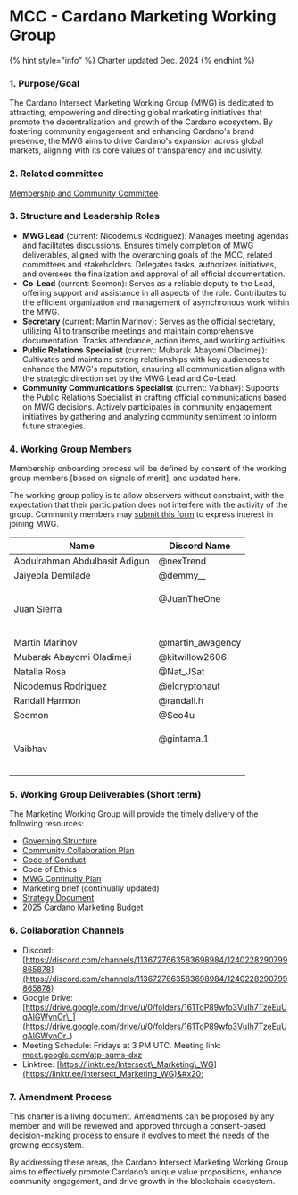 # MCC - Cardano Marketing Working Group

{% hint style="info" %}
Charter updated Dec. 2024
{% endhint %}

### 1. Purpose/Goal

The Cardano Intersect Marketing Working Group (MWG) is dedicated to attracting, empowering and directing global marketing initiatives that promote the decentralization and growth of the Cardano ecosystem. By fostering community engagement and enhancing Cardano's brand presence, the MWG aims to drive Cardano's expansion across global markets, aligning with its core values of transparency and inclusivity.&#x20;

### 2. Related committee

[Membership and Community Committee](https://docs.intersectmbo.org/intersect-overview/intersect-committees/membership-and-community-committee-mcc)

### 3. Structure and Leadership Roles

* **MWG Lead** (current: Nicodemus Rodriguez): Manages meeting agendas and facilitates discussions. Ensures timely completion of MWG deliverables, aligned with the overarching goals of the MCC, related committees and stakeholders. Delegates tasks, authorizes initiatives, and oversees the finalization and approval of all official documentation.
* **Co-Lead** (current: Seomon): Serves as a reliable deputy to the Lead, offering support and assistance in all aspects of the role. Contributes to the efficient organization and management of asynchronous work within the MWG.
* **Secretary** (current: Martin Marinov): Serves as the official secretary, utilizing AI to transcribe meetings and maintain comprehensive documentation. Tracks attendance, action items, and working activities.
* **Public Relations Specialist** (current: Mubarak Abayomi Oladimeji): Cultivates and maintains strong relationships with key audiences to enhance the MWG's reputation, ensuring all communication aligns with the strategic direction set by the MWG Lead and Co-Lead.
* **Community Communications Specialist** (current: Vaibhav): Supports the Public Relations Specialist in crafting official communications based on MWG decisions. Actively participates in community engagement initiatives by gathering and analyzing community sentiment to inform future strategies.

### 4. Working Group Members

Membership onboarding process will be defined by consent of the working group members \[based on signals of merit], and updated here.

The working group policy is to allow observers without constraint, with the expectation that their participation does not interfere with the activity of the group. Community members may [submit this form](https://bit.ly/MWG_Onboard_Form) to express interest in joining MWG.

| Name                          | Discord Name                  |
| ----------------------------- | ----------------------------- |
| Abdulrahman Abdulbasit Adigun | @nexTrend                     |
| Jaiyeola Demilade             | @demmy\_\_                    |
| Juan Sierra                   | <p>@JuanTheOne</p><p><br></p> |
| Martin Marinov                | @martin\_awagency             |
| Mubarak Abayomi Oladimeji     | @kitwillow2606                |
| Natalia Rosa                  | @Nat\_JSat                    |
| Nicodemus Rodriguez           | @elcryptonaut                 |
| Randall Harmon                | @randall.h                    |
| Seomon                        | @Seo4u                        |
| Vaibhav                       | <p>@gintama.1</p><p><br></p>  |

### 5. Working Group Deliverables (Short term)

The Marketing Working Group will provide the timely delivery of the following resources:

* [Governing Structure](https://docs.google.com/document/d/1Eq4GN6Duu61Wwc3pombPL7QzI-MvCi9L_p7tFva-Qlo/edit)
* [Community Collaboration Plan](https://docs.google.com/document/d/1StfF65yJqXYCecmNrlzL5mxQTlpOvAcpLOzipTwtf-g/edit#heading=h.dgjuvv80bkec)
* [Code of Conduct](https://docs.google.com/document/d/16yT-4G_Zt9Q640zwoPEPM5SNCA0jnPbf7qGVa9VuGFg/edit)
* Code of Ethics
* [MWG Continuity Plan](https://docs.google.com/document/d/1_7N33F3lnud39Yf9QH5sMhuuvSxxBHitu9SrVftdImY/edit#heading=h.rcd2w9dvqkls)
* Marketing brief (continually updated)
* [Strategy Document](https://docs.google.com/document/d/1YAIzjk99Qo_Qld4TaoLfqnoofdgoMoVto9ZwzC37V1A/edit?tab=t.0#heading=h.m6ktmpq6nwbh)
* 2025 Cardano Marketing Budget&#x20;

### 6. Collaboration Channels

* Discord:[https://discord.com/channels/1136727663583698984/1240228290799865878](https://discord.com/channels/1136727663583698984/1240228290799865878)
* Google Drive: [https://drive.google.com/drive/u/0/folders/161ToP89wfo3VuIh7TzeEuUqAlGWynOr\_](https://drive.google.com/drive/u/0/folders/161ToP89wfo3VuIh7TzeEuUqAlGWynOr_)
* Meeting Schedule: Fridays at 3 PM UTC. Meeting link: [meet.google.com/atp-sqms-dxz](http://meet.google.com/atp-sqms-dxz)
* Linktree: [https://linktr.ee/Intersect\_Marketing\_WG](https://linktr.ee/Intersect_Marketing_WG)&#x20;

### 7. Amendment Process

This charter is a living document. Amendments can be proposed by any member and will be reviewed and approved through a consent-based decision-making process to ensure it evolves to meet the needs of the growing ecosystem.

By addressing these areas, the Cardano Intersect Marketing Working Group aims to effectively promote Cardano’s unique value propositions, enhance community engagement, and drive growth in the blockchain ecosystem.
